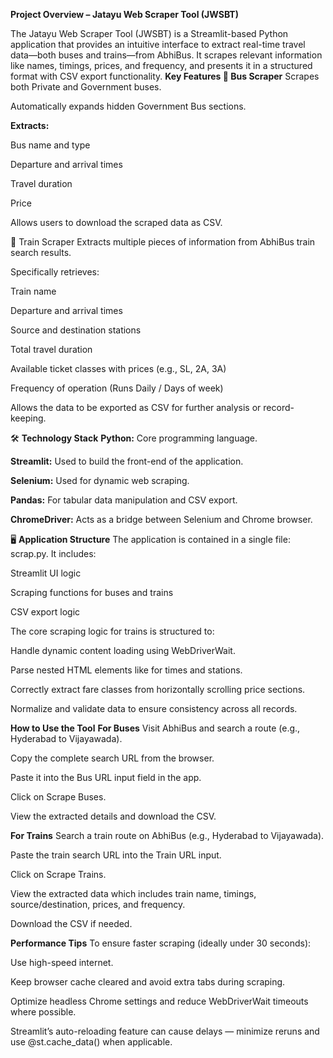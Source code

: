 **Project Overview – Jatayu Web Scraper Tool (JWSBT)**

The Jatayu Web Scraper Tool (JWSBT) is a Streamlit-based Python application that provides an intuitive interface to extract real-time travel data—both buses and trains—from AbhiBus. It scrapes relevant information like names, timings, prices, and frequency, and presents it in a structured format with CSV export functionality.
 **Key Features
🚌 Bus Scraper**
Scrapes both Private and Government buses.

Automatically expands hidden Government Bus sections.

**Extracts:**

Bus name and type

Departure and arrival times

Travel duration

Price

Allows users to download the scraped data as CSV.

🚆 Train Scraper
Extracts multiple pieces of information from AbhiBus train search results.

Specifically retrieves:

  Train name

  Departure and arrival times

  Source and destination stations

  Total travel duration

  Available ticket classes with prices (e.g., SL, 2A, 3A)

  Frequency of operation (Runs Daily / Days of week)

Allows the data to be exported as CSV for further analysis or record-keeping.

🛠️ **Technology Stack**
**Python:** Core programming language.

**Streamlit:** Used to build the front-end of the application.

**Selenium:** Used for dynamic web scraping.

**Pandas:** For tabular data manipulation and CSV export.

**ChromeDriver:** Acts as a bridge between Selenium and Chrome browser.

🖥️ **Application Structure**
The application is contained in a single file: scrap.py. It includes:

Streamlit UI logic

Scraping functions for buses and trains

CSV export logic

The core scraping logic for trains is structured to:

Handle dynamic content loading using WebDriverWait.

Parse nested HTML elements like <span> for times and stations.

Correctly extract fare classes from horizontally scrolling price sections.

Normalize and validate data to ensure consistency across all records.


 **How to Use the Tool**
**For Buses**
Visit AbhiBus and search a route (e.g., Hyderabad to Vijayawada).

Copy the complete search URL from the browser.

Paste it into the Bus URL input field in the app.

Click on Scrape Buses.

View the extracted details and download the CSV.

**For Trains**
Search a train route on AbhiBus (e.g., Hyderabad to Vijayawada).

Paste the train search URL into the Train URL input.

Click on Scrape Trains.

View the extracted data which includes train name, timings, source/destination, prices, and frequency.

Download the CSV if needed.

**Performance Tips**
To ensure faster scraping (ideally under 30 seconds):

Use high-speed internet.

Keep browser cache cleared and avoid extra tabs during scraping.

Optimize headless Chrome settings and reduce WebDriverWait timeouts where possible.

Streamlit’s auto-reloading feature can cause delays — minimize reruns and use @st.cache_data() when applicable.


